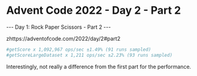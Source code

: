 # Advent Code 2022 - Day 2 - Part 2

--- Day 1: Rock Paper Scissors - Part 2 ---

zhttps://adventofcode.com/2022/day/2#part2

```bash
#getScore x 1,092,967 ops/sec ±1.49% (91 runs sampled)
#getScoreLargeDataset x 1,211 ops/sec ±2.23% (93 runs sampled)
```

Interestingly, not really a difference from the first part for the performance.
